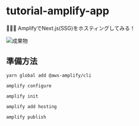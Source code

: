# tutorial-amplify-app

🧁🧁🧁 AmplifyでNext.js(SSG)をホスティングしてみる！  

![成果物](./docs/images/fruit.gif)  

## 準備方法

```shell
yarn global add @aws-amplify/cli

amplify configure

amplify init

amplify add hosting

amplify publish
```

